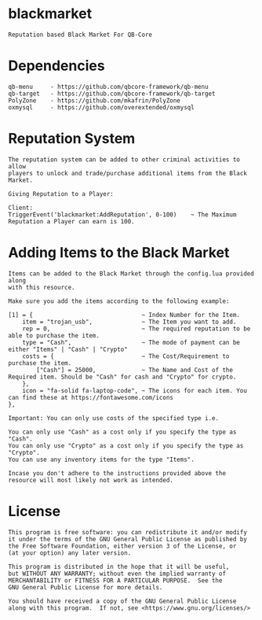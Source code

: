 # blackmarket

    Reputation based Black Market For QB-Core

# Dependencies

    qb-menu     - https://github.com/qbcore-framework/qb-menu
    qb-target   - https://github.com/qbcore-framework/qb-target
    PolyZone    - https://github.com/mkafrin/PolyZone
    oxmysql     - https://github.com/overextended/oxmysql

# Reputation System

    The reputation system can be added to other criminal activities to allow 
    players to unlock and trade/purchase additional items from the Black Market. 

    Giving Reputation to a Player:

    Client:
    TriggerEvent('blackmarket:AddReputation', 0-100)    ~ The Maximum Reputation a Player can earn is 100.

# Adding Items to the Black Market

    Items can be added to the Black Market through the config.lua provided along
    with this resource.

    Make sure you add the items according to the following example:
    
    [1] = {                               ~ Index Number for the Item.
        item = "trojan_usb",              ~ The Item you want to add.
        rep = 0,                          ~ The required reputation to be able to purchase the item.
        type = "Cash",                    ~ The mode of payment can be either "Items" | "Cash" | "Crypto" 
        costs = {                         ~ The Cost/Requirement to purchase the item. 
            ["Cash"] = 25000,             ~ The Name and Cost of the Required item. Should be "Cash" for cash and "Crypto" for crypto.
        },
        icon = "fa-solid fa-laptop-code", ~ The icons for each item. You can find these at https://fontawesome.com/icons
    },

    Important: You can only use costs of the specified type i.e. 

    You can only use "Cash" as a cost only if you specify the type as "Cash".
    You can only use "Crypto" as a cost only if you specify the type as "Crypto".
    You can use any inventory items for the type "Items".

    Incase you don't adhere to the instructions provided above the resource will most likely not work as intended.

# License

    This program is free software: you can redistribute it and/or modify
    it under the terms of the GNU General Public License as published by
    the Free Software Foundation, either version 3 of the License, or
    (at your option) any later version.

    This program is distributed in the hope that it will be useful,
    but WITHOUT ANY WARRANTY; without even the implied warranty of
    MERCHANTABILITY or FITNESS FOR A PARTICULAR PURPOSE.  See the
    GNU General Public License for more details.

    You should have received a copy of the GNU General Public License
    along with this program.  If not, see <https://www.gnu.org/licenses/>